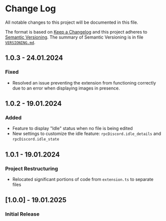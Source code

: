 # Change Log
All notable changes to this project will be documented in this file.

The format is based on [Keep a Changelog](http://keepachangelog.com/)
and this project adheres to [Semantic Versioning](http://semver.org/).
The summary of Semantic Versioning is in file [`VERSIONING.md`](./VERSIONING.md).

## 1.0.3 - 24.01.2024
### Fixed
- Resolved an issue preventing the extension from functioning correctly due to an error when displaying images in presence.

## 1.0.2 - 19.01.2024
### Added
- Feature to display "Idle" status when no file is being edited
- New settings to customize the idle feature: `rpcDiscord.idle_details` and `rpcDiscord.idle_state`

## 1.0.1 - 19.01.2024
### Project Restructuring
- Relocated significant portions of code from `extension.ts` to separate files

## [1.0.0] - 19.01.2025
### Initial Release